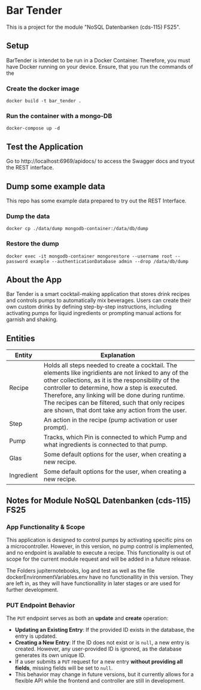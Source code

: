 # Bar Tender
This is a project for the module "NoSQL Datenbanken (cds-115) FS25".

## Setup
BarTender is intendet to be run in a Docker Container. Therefore, you must have Docker running on your device. Ensure, that you run the commands of the 

### Create the docker image
    docker build -t bar_tender .
### Run the container with a mongo-DB
    docker-compose up -d

## Test the Application
Go to http://localhost:6969/apidocs/ to access the Swagger docs and tryout the REST interface.

## Dump some example data
This repo has some example data prepared to try out the REST Interface.
### Dump the data
    docker cp ./data/dump mongodb-container:/data/db/dump

### Restore the dump
    docker exec -it mongodb-container mongorestore --username root --password example --authenticationDatabase admin --drop /data/db/dump

## About the App
Bar Tender is a smart cocktail-making application that stores drink recipes and controls pumps to automatically mix beverages. Users can create their own custom drinks by defining step-by-step instructions, including activating pumps for liquid ingredients or prompting manual actions for garnish and shaking.

## Entities

| Entity          | Explanation                                      |
|----------------|------------------------------------------------|
| Recipe       | Holds all steps needed to create a cocktail. The elements like ingridients are not linked to any of the other collections, as it is the responsibility of the controller to determine, how a step is executed. Therefore, any linking will be done during runtime. The recipes can be filtered, such that only recipes are shown, that dont take any action from the user. |
| Step          | An action in the recipe (pump activation or user prompt). |
| Pump          | Tracks, which Pin is connected to which Pump and what ingredients is connected to that pump.    |
| Glas   | Some default options for the user, when creating a new recipe.    |
| Ingredient      | Some default options for the user, when creating a new recipe.     |

## Notes for Module NoSQL Datenbanken (cds-115) FS25

### App Functionality & Scope
This application is designed to control pumps by activating specific pins on a microcontroller. However, in this version, no pump control is implemented, and no endpoint is available to execute a recipe. This functionality is out of scope for the current module request and will be added in a future release.

The Folders jupiternotebooks, log and test as well as the file dockerEnvironmentVariables.env have no functionallity in this version. They are left in, as they will have functionallity in later stages or are used for further development.

### PUT Endpoint Behavior
The `PUT` endpoint serves as both an **update** and **create** operation:  

- **Updating an Existing Entry**: If the provided ID exists in the database, the entry is updated.  
- **Creating a New Entry**: If the ID does not exist or is `null`, a new entry is created. However, any user-provided ID is ignored, as the database generates its own unique ID.  
- If a user submits a `PUT` request for a new entry **without providing all fields**, missing fields will be set to `null`.  
- This behavior may change in future versions, but it currently allows for a flexible API while the frontend and controller are still in development.  
